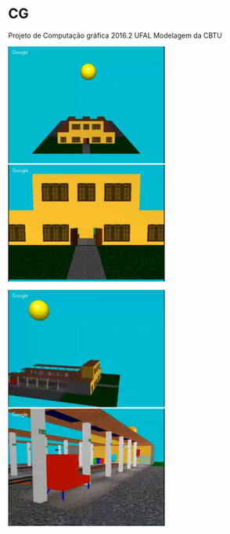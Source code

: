 # CG
Projeto de Computação gráfica 2016.2 UFAL
Modelagem da CBTU

<img src="./imgs/cbtu1.jpg" width=320><img src="./imgs/cbtu2.jpg" width=320>

<img src="./imgs/cbtu3.jpg" width=320><img src="./imgs/cbtu4.jpg" width=320>
